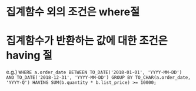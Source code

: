 # 집계함수 외의 조건은 where절
# 집계함수가 반환하는 값에 대한 조건은 having 절

e.g.)
`WHERE a.order_date BETWEEN TO_DATE('2018-01-01', 'YYYY-MM-DD') AND TO_DATE('2018-12-31', 'YYYY-MM-DD')
 GROUP BY TO_CHAR(a.order_date, 'YYYY-Q')
 HAVING SUM(b.quantity * b.list_price) >= 10000;`
